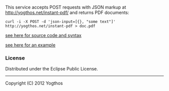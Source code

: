 This service accepts POST requests with JSON markup at http://yogthos.net/instant-pdf/ and returns PDF documents:
```
curl -i -X POST -d 'json-input=[{}, "some text"]' http://yogthos.net/instant-pdf > doc.pdf
```
[see here for source code and syntax](https://github.com/yogthos/instant-pdf)

[see here for an example](/instant-pdf//example.json)

### License

Distributed under the Eclipse Public License.

***
Copyright (C) 2012 Yogthos
